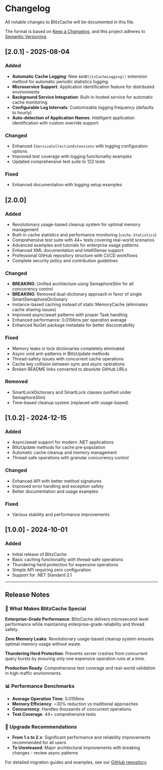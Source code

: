 # Changelog

All notable changes to BlitzCache will be documented in this file.

The format is based on [Keep a Changelog](https://keepachangelog.com/en/1.0.0/),
and this project adheres to [Semantic Versioning](https://semver.org/spec/v2.0.0.html).

## [2.0.1] - 2025-08-04

### Added
- **Automatic Cache Logging**: New `AddBlitzCacheLogging()` extension method for automatic periodic statistics logging
- **Microservice Support**: Application identification feature for distributed environments
- **Background Service Integration**: Built-in hosted service for automatic cache monitoring
- **Configurable Log Intervals**: Customizable logging frequency (defaults to hourly)
- **Auto-detection of Application Names**: Intelligent application identification with custom override support

### Changed
- Enhanced `IServiceCollectionExtensions` with logging configuration options
- Improved test coverage with logging functionality examples
- Updated comprehensive test suite to 122 tests

### Fixed
- Enhanced documentation with logging setup examples

## [2.0.0]

### Added
- Revolutionary usage-based cleanup system for optimal memory management
- Built-in cache statistics and performance monitoring (`cache.Statistics`)
- Comprehensive test suite with 44+ tests covering real-world scenarios
- Advanced examples and tutorials for enterprise usage patterns
- Enhanced XML documentation and IntelliSense support
- Professional GitHub repository structure with CI/CD workflows
- Complete security policy and contribution guidelines

### Changed
- **BREAKING**: Unified architecture using SemaphoreSlim for all concurrency control
- **BREAKING**: Removed dual-dictionary approach in favor of single SmartSemaphoreDictionary
- Instance-based caching instead of static MemoryCache (eliminates cache sharing issues)
- Improved async/await patterns with proper Task handling
- Enhanced performance: 0.0156ms per operation average
- Enhanced NuGet package metadata for better discoverability

### Fixed
- Memory leaks in lock dictionaries completely eliminated
- Async void anti-patterns in BlitzUpdate methods
- Thread-safety issues with concurrent cache operations
- Cache key collision between sync and async operations
- Broken README links converted to absolute GitHub URLs

### Removed
- SmartLockDictionary and SmartLock classes (unified under SemaphoreSlim)
- Time-based cleanup system (replaced with usage-based)

## [1.0.2] - 2024-12-15

### Added
- Async/await support for modern .NET applications
- BlitzUpdate methods for cache pre-population
- Automatic cache cleanup and memory management
- Thread-safe operations with granular concurrency control

### Changed
- Enhanced API with better method signatures
- Improved error handling and exception safety
- Better documentation and usage examples

### Fixed
- Various stability and performance improvements

## [1.0.0] - 2024-10-01

### Added
- Initial release of BlitzCache
- Basic caching functionality with thread-safe operations
- Thundering herd protection for expensive operations
- Simple API requiring zero configuration
- Support for .NET Standard 2.1

---

## Release Notes

### 🚀 What Makes BlitzCache Special

**Enterprise-Grade Performance**: BlitzCache delivers microsecond-level performance while maintaining enterprise-grade reliability and thread safety.

**Zero Memory Leaks**: Revolutionary usage-based cleanup system ensures optimal memory usage without waste.

**Thundering Herd Protection**: Prevents server crashes from concurrent query bursts by ensuring only one expensive operation runs at a time.

**Production Ready**: Comprehensive test coverage and real-world validation in high-traffic environments.

### 📊 Performance Benchmarks

- **Average Operation Time**: 0.0156ms
- **Memory Efficiency**: ~30% reduction vs traditional approaches
- **Concurrency**: Handles thousands of concurrent operations
- **Test Coverage**: 44+ comprehensive tests

### 🎯 Upgrade Recommendations

- **From 1.x to 2.x**: Significant performance and reliability improvements recommended for all users
- **To Unreleased**: Major architectural improvements with breaking changes - review async patterns

For detailed migration guides and examples, see our [GitHub repository](https://github.com/chanido/blitzcache).
